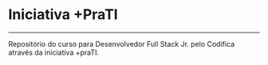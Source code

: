 # Iniciativa +PraTI

<hr/>

Repositório do curso para Desenvolvedor Full Stack Jr. pelo Codifica através da iniciativa +praTI.

